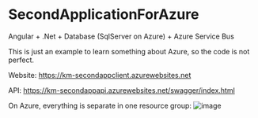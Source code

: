 # SecondApplicationForAzure
Angular + .Net + Database (SqlServer on Azure) + Azure Service Bus

This is just an example to learn something about Azure, so the code is not perfect.

Website:
https://km-secondappclient.azurewebsites.net

API:
https://km-secondappapi.azurewebsites.net/swagger/index.html

On Azure, everything is separate in one resource group:
![image](https://github.com/kmieszala/SecondApplicationForAzure/assets/619347/c48b5a45-d39b-4469-b4ae-11711bce175c)
